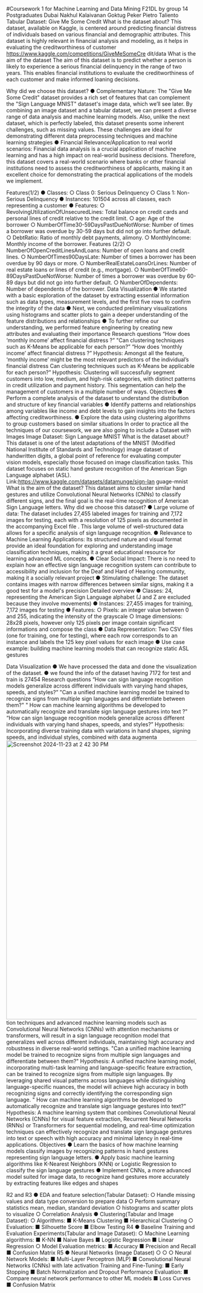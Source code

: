 #Coursework 1 for Machine Learning and Data Mining F21DL by group 14 Postgraduates Dubai
Nakhul Kalaivanan 
Goktug Peker
Pietro Taliento
Tabular Dataset:
Give Me Some Credit 
What is the dataset about?
This dataset, available on Kaggle, is centered around predicting financial distress of individuals based on various financial and demographic attributes. This dataset is highly relevant in financial analysis and modeling, as it helps in evaluating the creditworthiness of customer
https://www.kaggle.com/competitions/GiveMeSomeCre dit/data 
What is the aim of the dataset
The aim of this dataset is to predict whether a person is likely to experience a serious financial delinquency in the range of two years. This enables financial institutions to evaluate the creditworthiness of each customer and make informed loaning decisions.

Why did we choose this dataset?
● Complementary Nature: The "Give Me Some Credit" dataset provides a rich set of features that can complement the "Sign Language MNIST" dataset's image data, which we’ll see later. By combining an image dataset and a tabular dataset, we can present a diverse range of data analysis and machine learning models. Also, unlike the next dataset, which is perfectly labeled, this dataset presents some inherent challenges, such as missing values. These challenges are ideal for demonstrating different data preprocessing techniques and machine learning strategies
● Financial Relevance/Application to real world scenarios: Financial data analysis is a crucial application of machine learning and has a high impact on real-world business decisions. Therefore, this dataset covers a real-world scenario where banks or other financial institutions need to assess the creditworthiness of applicants, making it an excellent choice for demonstrating the practical applications of the models we implement.

 Features(1/2)
  ● Classes:
○ Class 0: Serious Delinquency
○ Class 1: Non-Serious Delinquency
● Instances: 101504 across all classes, each representing a customer ● Features:
○ RevolvingUtilizationOfUnsecuredLines: Total balance on credit cards and personal lines of credit relative to the credit limit.
○ age: Age of the borrower
○ NumberOfTime30-59DaysPastDueNotWorse: Number of times a borrower was overdue by 30-59
days but did not go into further default.
○ DebtRatio: Ratio of monthly debt payments, alimony.
○ MonthlyIncome: Monthly income of the borrower.
 Features (2/2)
  ○ NumberOfOpenCreditLinesAndLoans: Number of open loans and credit lines.
○ NumberOfTimes90DaysLate: Number of times a borrower has been overdue by 90 days or more.
○ NumberRealEstateLoansOrLines: Number of real estate loans or lines of credit (e.g., mortgage).
○ NumberOfTime60-89DaysPastDueNotWorse: Number of times a borrower was overdue by 60-89
days but did not go into further default.
○ NumberOfDependents: Number of dependents of the borrower. Data Visualization
● We started with a basic exploration of the dataset by extracting essential information such as data types, measurement levels, and the first five rows to confirm the integrity of the data
● Next, we conducted preliminary visualizations using histograms and scatter plots to gain a deeper understanding of the feature distributions and relationships
● To further refine our understanding, we performed feature engineering by creating new attributes and evaluating their importance 
Research questions
“How does ‘monthly income’ affect financial distress ?”
"Can clustering techniques such as K-Means be applicable for each person?”
“How does ‘monthly income’ affect financial distress ?”
Hypothesis: Amongst all the feature, ‘monthly income’ might be the most relevant predictors of the individual’s financial distress
Can clustering techniques such as K-Means be applicable for each person?”
Hypothesis: Clustering will successfully segment customers into low, medium, and high-risk categories, with distinct patterns in credit utilization and payment history. This segmentation can help the management of customers in a multiple number of ways.
Objectives
● Perform a complete analysis of the dataset to understand the distribution and structure of key financial variables
● Identify patterns and relationships among variables like income and debt levels to gain insights into the factors affecting creditworthiness.
● Explore the data using clustering algorithms to group customers based on similar situations 
In order to practice all the techniques of our coursework, we are also going to include a Dataset with Images
Image Dataset:
Sign Language MNIST
What is the dataset about?
This dataset is one of the latest adaptations of the MNIST (Modified National Institute of Standards and Technology) image dataset of handwritten digits, a global point of reference for evaluating computer vision models, especially those focused on image classification tasks. This dataset focuses on static hand gesture recognition of the American Sign Language alphabet (ASL).
Link:https://www.kaggle.com/datasets/datamunge/sign-lan guage-mnist
What is the aim of the dataset?
This dataset aims to cluster similar hand gestures and utilize Convolutional Neural Networks (CNNs) to classify different signs, and the final goal is the real-time recognition of American Sign Language letters. Why did we choose this dataset?
● Large volume of data: The dataset includes 27,455 labeled images for training and 7,172 images for testing, each with a resolution of 125 pixels as documented in the accompanying Excel file . This large volume of well-structured data allows for a specific analysis of sign language recognition.
● Relevance to Machine Learning Applications: Its structured nature and visual format provide an ideal foundation for exploring and understanding image classification techniques, making it a great educational resource for learning advanced ML concepts.
● Clear Social Impact: There is no need to explain how an effective sign language recognition system can contribute to accessibility and inclusion for the Deaf and Hard of Hearing community, making it a socially relevant project
● Stimulating challenge: The dataset contains images with narrow differences between similar signs, making it a good test for a model's precision  Detailed overview
   ● Classes: 24, representing the American Sign Language alphabet (J and Z are excluded because they involve movements)
● Instances: 27,455 images for training, 7,172 images for testing
● Features:
○ Pixels: an integer value between 0 and 255, indicating the intensity of the grayscale
○ Image dimensions: 28x28 pixels, however only 125 pixels per image contain significant
informations and compose the class
● Data Representation: Two CSV files (one for training, one for testing), where each row
corresponds to an instance and labels the 125 key pixel values for each image
● Use case example: building machine learning models that can recognize static ASL
gestures
           
 Data Visualization
   ● We have processed the data and done the visualization of the dataset.
● we found the info of the dataset having 7172 for test and train is 27454 
Research questions
“How can sign language recognition models generalize across different individuals with varying hand shapes, speeds, and styles?”
"Can a unified machine learning model be trained to recognize signs from multiple sign languages and differentiate between them?"
" How can machine learning algorithms be developed to automatically recognize and translate sign language gestures into text ?" 
“How can sign language recognition models generalize across different individuals with varying hand shapes, speeds, and styles?”
Hypothesis: Incorporating diverse training data with variations in hand shapes, signing speeds, and individual styles, combined with data augmenta<img width="739" alt="Screenshot 2024-11-23 at 2 42 30 PM" src="https://github.com/user-attachments/assets/a54d67a8-b9c6-4a11-a36a-1c2cd5fbbec2">
tion techniques and advanced machine learning models such as Convolutional Neural Networks (CNNs) with attention mechanisms or transformers, will result in a sign language recognition model that generalizes well across different individuals, maintaining high accuracy and robustness in diverse real-world settings.
"Can a unified machine learning model be trained to recognize signs from multiple sign languages and differentiate between them?"
Hypothesis: A unified machine learning model, incorporating multi-task learning and language-specific feature extraction, can be trained to recognize signs from multiple sign languages. By leveraging shared visual patterns across languages while distinguishing language-specific nuances, the model will achieve high accuracy in both recognizing signs and correctly identifying the corresponding sign language.
" How can machine learning algorithms be developed to automatically recognize and translate sign language gestures into text?"
Hypothesis: A machine learning system that combines Convolutional Neural Networks (CNNs) for visual feature extraction, Recurrent Neural Networks (RNNs) or Transformers for sequential modeling, and real-time optimization techniques can effectively recognize and translate sign language gestures into text or speech with high accuracy and minimal latency in real-time applications.
Objectives
● Learn the basics of how machine learning models classify images by recognizing patterns in hand gestures representing sign language letters.
● Apply basic machine learning algorithms like K-Nearest Neighbors (KNN) or Logistic Regression to classify the sign language gestures
● Implement CNNs, a more advanced model suited for image data, to recognize hand gestures more accurately by extracting features like edges and shapes

 R2 and R3
  ● EDA and feature selection(Tabular Dataset):
○ Handle missing values and data type conversion to prepare data
○ Perform summary statistics mean, median, standard deviation
○ histograms and scatter plots to visualize
○ Correlation Analysis
● Clustering(Tabular and Image Dataset): ○ Algorithms:
■ K-Means Clustering
■ Hierarchical Clustering ○ Evaluation:
■ Silhouette Score ■ Elbow Testing R4
  ● Baseline Training and Evaluation Experiments(Tabular and Image Dataset):
○ Machine Learning algorithms:
■ K-NN
■ Naive Bayes
■ Logistic Regression
■ Linear Regression
○ Model Evaluation metrics:
■ Accuracy
■ Precision and Recall
■ Confusion Matrix R5
● Neural Networks (Image Dataset)
○
○
○
Neural Network Models:
■ Multi-Layer Perceptron (MLP)
■ Convolutional Neural Networks (CNNs) with late activation Training and Fine-Tuning:
■ Early Stopping
■ Batch Normalization and Dropout Performance Evaluation:
■ Compare neural network performance to other ML models
■ Loss Curves
■ Confusion Matrix
